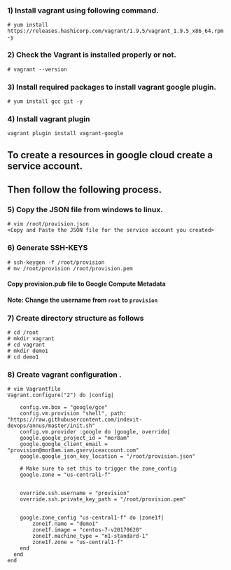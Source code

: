 ### 1) Install vagrant using following command.
```
# yum install https://releases.hashicorp.com/vagrant/1.9.5/vagrant_1.9.5_x86_64.rpm -y
```

### 2) Check the Vagrant is installed properly or not.
```
# vagrant --version
```

### 3) Install required packages to install vagrant google plugin.
```
# yum install gcc git -y
```

### 4) Install vagrant plugin
```
vagrant plugin install vagrant-google
```

## To create a resources  in google cloud create a service account.
## Then follow the following process.

### 5) Copy the JSON file from windows to linux.
```
# vim /root/provision.json
<Copy and Paste the JSON file for the service account you created>
```

### 6) Generate SSH-KEYS
```
# ssh-keygen -f /root/provision
# mv /root/provision /root/provision.pem
```

#### Copy provision.pub file to Google Compute Metadata
   #### Note: Change the username from `root` to `provision`
### 7) Create directory structure as follows
```
# cd /root
# mkdir vagrant
# cd vagrant
# mkdir demo1
# cd demo1
```

### 8) Create vagrant configuration .
```
# vim Vagrantfile
Vagrant.configure("2") do |config|

    config.vm.box = "google/gce"
    config.vm.provision "shell", path: "https://raw.githubusercontent.com/indexit-devops/annus/master/init.sh"
    config.vm.provider :google do |google, override|
    google.google_project_id = "mor8am"
    google.google_client_email = "provision@mor8am.iam.gserviceaccount.com" 
    google.google_json_key_location = "/root/provision.json"

    # Make sure to set this to trigger the zone_config
    google.zone = "us-central1-f"
     
     
    override.ssh.username = "provision"
    override.ssh.private_key_path = "/root/provision.pem"
    
    
    google.zone_config "us-central1-f" do |zone1f|
        zone1f.name = "demo1"
        zone1f.image = "centos-7-v20170620"
        zone1f.machine_type = "n1-standard-1"
        zone1f.zone = "us-central1-f"
    end
  end
end
```
